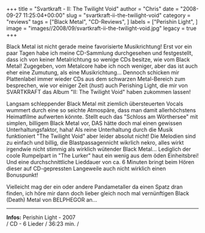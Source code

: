 +++
title = "Svartkraft - II: The Twilight Void"
author = "Chris"
date = "2008-09-27 11:25:04+00:00"
slug = "svartkraft-ii-the-twilight-void"
category = "reviews"
tags = ["Black Metal", "CD-Reviews", ]
labels = ["Perishin Light", ]
image = "images//2008/09/svartkraft-ii-the-twilight-void.jpg"
legacy = true
+++


Black Metal ist nicht gerade meine favorisierte Musikrichtung! Erst vor ein paar Tagen habe ich meine CD-Sammlung durchgesehen und festgestellt, dass ich von keiner Metalrichtung so wenige CDs besitze, wie vom Black Metal! Zugegeben, vom Metalcore habe ich noch weniger, aber das ist auch eher eine Zumutung, als eine Musikrichtung...
Dennoch schicken mir Plattenlabel immer wieder CDs aus dem schwarzen Metal-Bereich zum besprechen, wie vor einiger Zeit (*hust*) auch Perishing Light, die mir von SVARTKRAFT das Album "II: The Twilight Void" haben zukommen lassen!

Langsam schleppender Black Metal mit ziemlich übersteuerten Vocals wummert durch eine so seichte Atmospäre, dass man damit allerhöchstens Heimatfilme aufwerten könnte. Stellt euch das "Schloss am Wörthersee" mit simplen, billigem Black Metal vor, DAS hätte doch mal einen gewissen Unterhaltungsfaktor, haha!
Als reine Unterhaltung durch die Musik funktioniert "The Twilight Void" aber leider absolut nicht! Die Melodien sind zu einfach und billig, die Blastpassagennicht wikrlich nekro, alles wirkt irgendwie nicht stimmig als wirklich wütender Black Metal... Lediglich der coole Rumpelpart in "The Lurker" haut ein wenig aus dem öden Einheitsbrei!
Und eine durchschnittliche Lieddauer von ca. 6 Minuten bringt beim Hören dieser auf CD-gepressten Langeweile auch nicht wirklich einen Bonuspunkt!

Vielleicht mag der ein oder andere Pandametaller da einen Spatz dran finden, ich höre mir dann doch lieber gleich noch mal vernünftigen Black (Death) Metal von BELPHEGOR an...



---
**Infos:**
Perishin Light - 2007<br/> / 
CD - 6 Lieder / 36:23 min. / 
